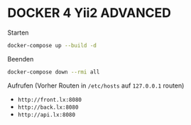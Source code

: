 # DOCKER 4 Yii2 ADVANCED

Starten

```bash
docker-compose up --build -d
```

Beenden

```bash
docker-compose down --rmi all
```

Aufrufen
(Vorher Routen in `/etc/hosts` auf `127.0.0.1` routen)

- `http://front.lx:8080`
- `http://back.lx:8080`
- `http://api.lx:8080`
